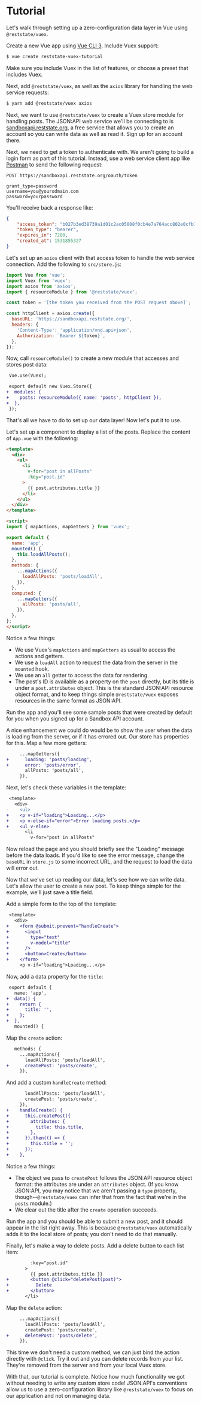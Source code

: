 # Tutorial

Let's walk through setting up a zero-configuration data layer in Vue using `@reststate/vuex`.

Create a new Vue app using [Vue CLI 3](https://cli.vuejs.org/). Include Vuex support:

```sh
$ vue create reststate-vuex-tutorial
```

Make sure you include Vuex in the list of features, or choose a preset that includes Vuex.

Next, add `@reststate/vuex`, as well as the `axios` library for handling the web service requests:

```sh
$ yarn add @reststate/vuex axios
```

Next, we want to use `@reststate/vuex` to create a Vuex store module for handling posts. The JSON:API web service we'll be connecting to is [sandboxapi.reststate.org](https://sandboxapi.reststate.org/), a free service that allows you to create an account so you can write data as well as read it. Sign up for an account there.

Next, we need to get a token to authenticate with. We aren't going to build a login form as part of this tutorial. Instead, use a web service client app like [Postman](https://www.getpostman.com/) to send the following request:

```
POST https://sandboxapi.reststate.org/oauth/token

grant_type=password
username=you@yourodmain.com
password=yourpassword
```

You'll receive back a response like:

```json
{
    "access_token": "b027b3ed38739a1d01c2ac05008f0cb4e7a764acc802e0cfb1e5bf1a4876597c",
    "token_type": "bearer",
    "expires_in": 7200,
    "created_at": 1531855327
}
```

Let's set up an `axios` client with that access token to handle the web service connection. Add the following to `src/store.js`:

```javascript
import Vue from 'vue';
import Vuex from 'vuex';
import axios from 'axios';
import { resourceModule } from '@reststate/vuex';

const token = '[the token you received from the POST request above]';

const httpClient = axios.create({
  baseURL: 'https://sandboxapi.reststate.org/',
  headers: {
    'Content-Type': 'application/vnd.api+json',
    Authorization: `Bearer ${token}`,
  },
});
```

Now, call `resourceModule()` to create a new module that accesses and stores post data:

```diff
 Vue.use(Vuex);

 export default new Vuex.Store({
+  modules: {
+    posts: resourceModule({ name: 'posts', httpClient }),
+  },
 });
```

That's all we have to do to set up our data layer! Now let's put it to use.

Let's set up a component to display a list of the posts. Replace the content of `App.vue` with the following:

```html
<template>
  <div>
    <ul>
      <li
        v-for="post in allPosts"
        :key="post.id"
      >
        {{ post.attributes.title }}
      </li>
    </ul>
  </div>
</template>

<script>
import { mapActions, mapGetters } from 'vuex';

export default {
  name: 'app',
  mounted() {
    this.loadAllPosts();
  },
  methods: {
    ...mapActions({
      loadAllPosts: 'posts/loadAll',
    }),
  },
  computed: {
    ...mapGetters({
      allPosts: 'posts/all',
    }),
  },
};
</script>
```

Notice a few things:

- We use Vuex's `mapActions` and `mapGetters` as usual to access the actions and getters.
- We use a `loadAll` action to request the data from the server in the `mounted` hook.
- We use an `all` getter to access the data for rendering.
- The post's ID is available as a property on the `post` directly, but its title is under a `post.attributes` object. This is the standard JSON:API resource object format, and to keep things simple `@reststate/vuex` exposes resources in the same format as JSON:API.

Run the app and you'll see some sample posts that were created by default for you when you signed up for a Sandbox API account.

A nice enhancement we could do would be to show the user when the data is loading from the server, or if it has errored out. Our store has properties for this. Map a few more getters:

```diff
     ...mapGetters({
+      loading: 'posts/loading',
+      error: 'posts/error',
       allPosts: 'posts/all',
     }),
```

Next, let's check these variables in the template:

```diff
 <template>
   <div>
-    <ul>
+    <p v-if="loading">Loading...</p>
+    <p v-else-if="error">Error loading posts.</p>
+    <ul v-else>
       <li
         v-for="post in allPosts"
```

Now reload the page and you should briefly see the "Loading" message before the data loads. If you'd like to see the error message, change the `baseURL` in `store.js` to some incorrect URL, and the request to load the data will error out.

Now that we've set up reading our data, let's see how we can write data. Let's allow the user to create a new post. To keep things simple for the example, we'll just save a title field.

Add a simple form to the top of the template:

```diff
 <template>
   <div>
+    <form @submit.prevent="handleCreate">
+      <input
+        type="text"
+        v-model="title"
+      />
+      <button>Create</button>
+    </form>
     <p v-if="loading">Loading...</p>
```

Now, add a data property for the `title`:

```diff
 export default {
   name: 'app',
+  data() {
+    return {
+      title: '',
+    };
+  },
   mounted() {
```

Map the `create` action:

```diff
   methods: {
     ...mapActions({
       loadAllPosts: 'posts/loadAll',
+      createPost: 'posts/create',
     }),
```

And add a custom `handleCreate` method:

```diff
       loadAllPosts: 'posts/loadAll',
       createPost: 'posts/create',
     }),
+    handleCreate() {
+      this.createPost({
+        attributes: {
+          title: this.title,
+        },
+      }).then(() => {
+        this.title = '';
+      });
+    },
```

Notice a few things:

- The object we pass to `createPost` follows the JSON:API resource object format: the attributes are under an `attributes` object. (If you know JSON:API, you may notice that we aren't passing a `type` property, though--`@reststate/vuex` can infer that from the fact that we're in the `posts` module.)
- We clear out the title after the `create` operation succeeds.

Run the app and you should be able to submit a new post, and it should appear in the list right away. This is because `@reststate/vuex` automatically adds it to the local store of posts; you don't need to do that manually.

Finally, let's make a way to delete posts. Add a delete button to each list item:

```diff
         :key="post.id"
       >
         {{ post.attributes.title }}
+        <button @click="deletePost(post)">
+          Delete
+        </button>
       </li>
```

Map the `delete` action:

```diff
     ...mapActions({
       loadAllPosts: 'posts/loadAll',
       createPost: 'posts/create',
+      deletePost: 'posts/delete',
     }),
```

This time we don't need a custom method; we can just bind the action directly with `@click`. Try it out and you can delete records from your list. They're removed from the server and from your local Vuex store.

With that, our tutorial is complete. Notice how much functionality we got without needing to write any custom store code! JSON:API's conventions allow us to use a zero-configuration library like `@reststate/vuex`  to focus on our application and not on managing data.

